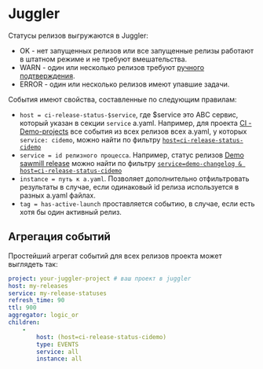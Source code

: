 # Juggler

Статусы релизов выгружаются в Juggler:
* OK - нет запущенных релизов или все запущенные релизы работают в штатном режиме и не требуют вмешательства.
* WARN - один или несколько релизов требуют [ручного подтверждения](../flow#manual-confirmation).
* ERROR - один или несколько релизов имеют упавшие задачи.

События имеют свойства, составленные по следующим правилам:
* `host = ci-release-status-$service`, где $service это ABC сервис, который указан в секции `service` a.yaml.
  Например, для проекта [CI - Demo-projects](https://a.yandex-team.ru/projects/cidemo/ci/releases/timeline?dir=ci%2Fdemo-project&id=demo-sawmill-release-conditional)
  все события из всех релизов всех a.yaml, у которых `service: cidemo`, можно найти по фильтру [`host=ci-release-status-cidemo`](https://juggler.yandex-team.ru/raw_events/?query=host%3Dci-release-status-cidemo)
* `service = id релизного процесса`.
  Например, статус релизов [Demo sawmill release](https://a.yandex-team.ru/projects/cidemo/ci/releases/timeline?dir=ci%2Fdemo-project&id=demo-sawmill-release)
  можно найти по фильтру [`service=demo-changelog & host=ci-release-status-cidemo`](https://juggler.yandex-team.ru/raw_events/?query=service%3Ddemo-changelog%26host%3Dci-release-status-cidemo)
* `instance = путь к a.yaml`. Позволяет дополнительно отфильтровать результаты в случае, если одинаковый id релиза используется в
  разных a.yaml файлах.
* `tag = has-active-launch` проставляется событию, в случае, если есть хотя бы один активный релиз.

## Агрегация событий

Простейший агрегат событий для всех релизов проекта может выглядеть так:
```yaml
project: your-juggler-project # ваш проект в juggler
host: my-releases
service: my-release-statuses
refresh_time: 90
ttl: 900
aggregator: logic_or
children:
    -
        host: (host=ci-release-status-cidemo)
        type: EVENTS
        service: all
        instance: all
```
